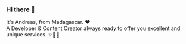 ### Hi there 👋

It's Andreas, from Madagascar. ❤<br>
A Developer & Content Creator always ready to offer you excellent and unique services. ✨🚀🔥
